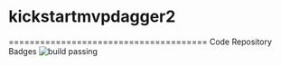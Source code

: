# kickstartmvpdagger2
======================================
Code Repository Badges ![build passing](https://travis-ci.org/iamawaismazhar/kickstartmvpdagger2.svg?branch=development)
